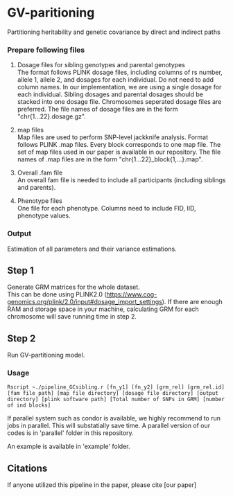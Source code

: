 # GV-paritioning
Partitioning heritability and genetic covariance by direct and indirect paths

### Prepare following files

1. Dosage files for sibling genotypes and parental genotypes\
The format follows PLINK dosage files, including columns of rs number, allele 1, allele 2, and dosages for each individual. Do not need to add column names. In our implementation, we are using a single dosage for each individual. Sibling dosages and parental dosages should be stacked into one dosage file. Chromosomes seperated dosage files are preferred. The file names of dosage files are in the form "chr{1...22}.dosage.gz".

2. map files\
Map files are used to perform SNP-level jackknife analysis. Format follows PLINK .map files. Every block corresponds to one map file. The set of map files used in our paper is available in our repository. The file names of .map files are in the form "chr{1...22}\_block{1,...}.map".

3. Overall .fam file\
An overall fam file is needed to include all participants (including siblings and parents).

4. Phenotype files\
One file for each phenotype. Columns need to include FID, IID, phenotype values.

### Output
Estimation of all parameters and their variance estimations.

## Step 1
Generate GRM matrices for the whole dataset.\
This can be done using PLINK2.0 (https://www.cog-genomics.org/plink/2.0/input#dosage_import_settings). If there are enough RAM and storage space in your machine, calculating GRM for each chromosome will save running time in step 2.

## Step 2
Run GV-partitioning model.

### Usage
```{r}
Rscript ~./pipeline_GCsibling.r [fn_y1] [fn_y2] [grm_rel] [grm_rel.id] [fam file path] [map file directory] [dosage file directory] [output directory] [plink software path] [Total number of SNPs in GRM] [number of ind blocks]
```

If parallel system such as condor is available, we highly recommend to run jobs in parallel. This will substatially save time. A parallel version of our codes is in 'parallel' folder in this repository.

An example is available in 'example' folder.

## Citations
If anyone utilized this pipeline in the paper, please cite
[our paper]
